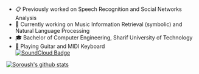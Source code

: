 - 📋 Previously worked on Speech Recognition and Social Networks Analysis
- 🔭 Currently working on Music Information Retrieval (symbolic) and Natural Language Processing
- 🎓 Bachelor of Computer Engineering, Sharif University of Technology
- 🎸 Playing Guitar and MIDI Keyboard   
[![SoundCloud Badge](https://img.shields.io/badge/listen-soundcloud-orange)](https://soundcloud.com/dream-s-catcher)


[![Soroush's github stats](https://github-readme-stats.vercel.app/api?username=s-omranpour&theme=tokyonight&show_icons=true)](https://github.com/anuraghazra/github-readme-stats)
